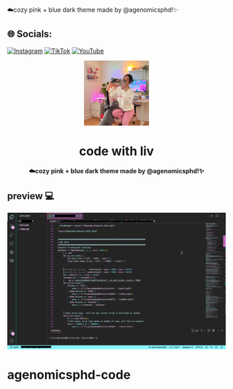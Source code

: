 ☁️cozy pink + blue dark theme made by @agenomicsphd!✨


## 🌐 Socials:
[![Instagram](https://img.shields.io/badge/Instagram-%23E4405F.svg?logo=Instagram&logoColor=white)](https://instagram.com/agenomicsphd) [![TikTok](https://img.shields.io/badge/TikTok-%23000000.svg?logo=TikTok&logoColor=white)](https://tiktok.com/@agenomicsphd) [![YouTube](https://img.shields.io/badge/YouTube-%23FF0000.svg?logo=YouTube&logoColor=white)](https://youtube.com/c/agenomicsphd) 

<p align="center"> <img height="150" src="https://raw.githubusercontent.com/livygrant97/agenomicsphd-code/main/icon.png"> </p>

<h1 align="center"> code with liv</h1>

<p align="center"><strong>
☁️cozy pink + blue dark theme made by @agenomicsphd!✨
</strong></p>

## preview 💻
<img src="https://raw.githubusercontent.com/livygrant97/agenomicsphd-code/main/previewAgenomicsphd.png">



# agenomicsphd-code
